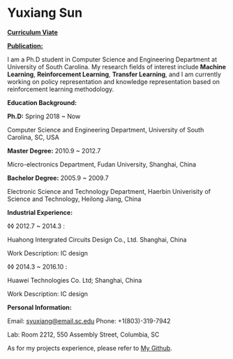 # Yuxiang Sun
[**Curriculum Viate**]()   

[**Publication:**]()                        


I am a Ph.D student in Computer Science and Engineering Department at University of South Carolina. My research fields of interest include **Machine Learning**, **Reinforcement Learning**, **Transfer Learning**, and I am currently working on policy representation and knowledge representation based on reinforcement learning methodology.


**Education Background:**

**Ph.D:** Spring 2018 ~ Now

   Computer Science and Engineering Department, University of South Carolina, SC, USA
      
**Master Degree:** 2010.9 ~ 2012.7

   Micro-electronics Department, Fudan University, Shanghai, China
      
**Bachelor Degree:** 2005.9 ~ 2009.7

   Electronic Science and Technology Department, Haerbin Univerisity of Science and Technology, Heilong Jiang, China
      

**Industrial Experience:** 

◊◊ 2012.7 ~ 2014.3 : 
  
   Huahong Intergrated Circuits Design Co., Ltd. Shanghai, China

   Work Description: IC design
   
◊◊ 2014.3 ~ 2016.10 :

  Huawei Technologies Co. Ltd;  Shanghai, China
  
  Work Description: IC design


**Personal Information:**

Email: syuxiang@email.sc.edu                           Phone: +1(803)-319-7942

Lab: Room 2212, 550 Assembly Street, Columbia, SC

As for my projects experience, please refer to [My Github](https://github.com/SunCherry).

